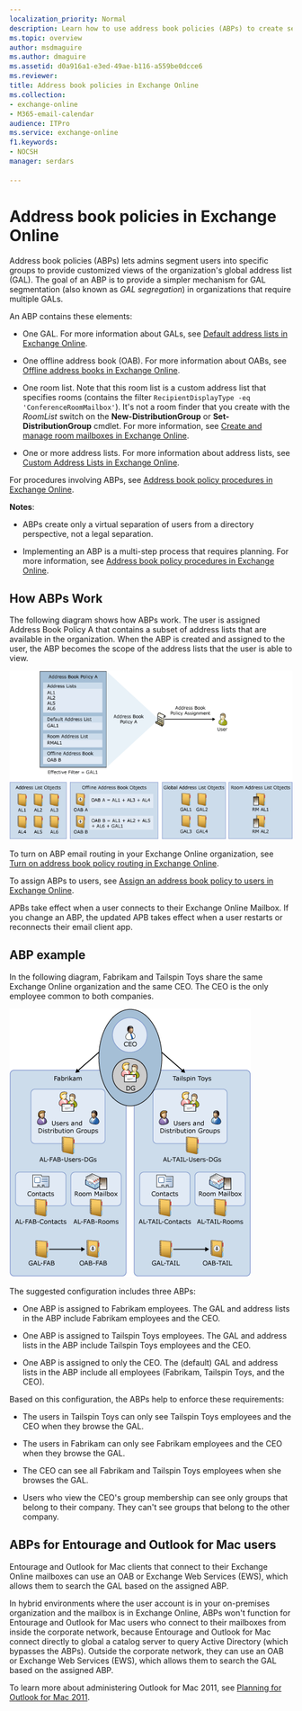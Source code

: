 ```yaml
---
localization_priority: Normal
description: Learn how to use address book policies (ABPs) to create separate virtual organizations with a segmented global address list in Exchange Online.
ms.topic: overview
author: msdmaguire
ms.author: dmaguire
ms.assetid: d0a916a1-e3ed-49ae-b116-a559be0dcce6
ms.reviewer: 
title: Address book policies in Exchange Online
ms.collection: 
- exchange-online
- M365-email-calendar
audience: ITPro
ms.service: exchange-online
f1.keywords:
- NOCSH
manager: serdars

---
```


# Address book policies in Exchange Online

Address book policies (ABPs) lets admins segment users into specific groups to provide customized views of the organization's global address list (GAL). The goal of an ABP is to provide a simpler mechanism for GAL segmentation (also known as *GAL segregation*) in organizations that require multiple GALs.

An ABP contains these elements:

- One GAL. For more information about GALs, see [Default address lists in Exchange Online](../address-lists/address-lists.md#default-address-lists).

- One offline address book (OAB). For more information about OABs, see [Offline address books in Exchange Online](../offline-address-books/offline-address-books.md).

- One room list. Note that this room list is a custom address list that specifies rooms (contains the filter `RecipientDisplayType -eq 'ConferenceRoomMailbox'`). It's not a room finder that you create with the _RoomList_ switch on the **New-DistributionGroup** or **Set-DistributionGroup** cmdlet. For more information, see [Create and manage room mailboxes in Exchange Online](../../recipients-in-exchange-online/manage-room-mailboxes.md).

- One or more address lists. For more information about address lists, see [Custom Address Lists in Exchange Online](../address-lists/address-lists.md#custom-address-lists).

For procedures involving ABPs, see [Address book policy procedures in Exchange Online](address-book-policy-procedures.md).

 **Notes**:

- ABPs create only a virtual separation of users from a directory perspective, not a legal separation.

- Implementing an ABP is a multi-step process that requires planning. For more information, see [Address book policy procedures in Exchange Online](address-book-policy-procedures.md).

## How ABPs Work

The following diagram shows how ABPs work. The user is assigned Address Book Policy A that contains a subset of address lists that are available in the organization. When the ABP is created and assigned to the user, the ABP becomes the scope of the address lists that the user is able to view.

![Overview of Address Book Policies](../../media/ITPro_Mailbox_ABPOverall.gif)

To turn on ABP email routing in your Exchange Online organization, see [Turn on address book policy routing in Exchange Online](turn-on-address-book-policy-routing.md).

To assign ABPs to users, see [Assign an address book policy to users in Exchange Online](assign-an-address-book-policy-to-mail-users.md).

APBs take effect when a user connects to their Exchange Online Mailbox. If you change an ABP, the updated APB takes effect when a user restarts or reconnects their email client app.

## ABP example

In the following diagram, Fabrikam and Tailspin Toys share the same Exchange Online organization and the same CEO. The CEO is the only employee common to both companies.

![Two Companies One CEO](../../media/ITPro_.gif)

The suggested configuration includes three ABPs:

- One ABP is assigned to Fabrikam employees. The GAL and address lists in the ABP include Fabrikam employees and the CEO.

- One ABP is assigned to Tailspin Toys employees. The GAL and address lists in the ABP include Tailspin Toys employees and the CEO.

- One ABP is assigned to only the CEO. The (default) GAL and address lists in the ABP include all employees (Fabrikam, Tailspin Toys, and the CEO).

Based on this configuration, the ABPs help to enforce these requirements:

- The users in Tailspin Toys can only see Tailspin Toys employees and the CEO when they browse the GAL.

- The users in Fabrikam can only see Fabrikam employees and the CEO when they browse the GAL.

- The CEO can see all Fabrikam and Tailspin Toys employees when she browses the GAL.

- Users who view the CEO's group membership can see only groups that belong to their company. They can't see groups that belong to the other company.

## ABPs for Entourage and Outlook for Mac users

Entourage and Outlook for Mac clients that connect to their Exchange Online mailboxes can use an OAB or Exchange Web Services (EWS), which allows them to search the GAL based on the assigned ABP.

In hybrid environments where the user account is in your on-premises organization and the mailbox is in Exchange Online, ABPs won't function for Entourage and Outlook for Mac users who connect to their mailboxes from inside the corporate network, because Entourage and Outlook for Mac connect directly to global a catalog server to query Active Directory (which bypasses the ABPs). Outside the corporate network, they can use an OAB or Exchange Web Services (EWS), which allows them to search the GAL based on the assigned ABP.

To learn more about administering Outlook for Mac 2011, see [Planning for Outlook for Mac 2011](https://docs.microsoft.com/previous-versions/office/office-for-mac-2011/jj984221(v=office.14)).
